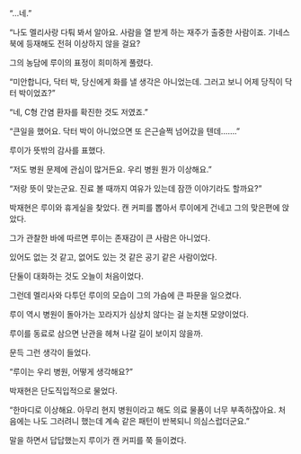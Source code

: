 “…네.”

“나도 멜리사랑 다퉈 봐서 알아요. 사람을 열 받게 하는 재주가 출중한 사람이죠. 기네스북에 등재해도 전혀 이상하지 않을 걸요?

그의 농담에 루이의 표정이 희미하게 풀렸다.

“미안합니다, 닥터 박, 당신에게 화를 낼 생각은 아니었는데. 그러고 보니 어제 당직이 닥터 박이었죠?”

“네, C형 간염 환자를 확진한 것도 저였죠.”

“큰일을 했어요. 닥터 박이 아니었으면 또 은근슬쩍 넘어갔을 텐데…….”

루이가 뜻밖의 감사를 표했다.

“저도 병원 문제에 관심이 많거든요. 우리 병원 뭔가 이상해요.”

“저랑 뜻이 맞는군요. 진료 볼 때까지 여유가 있는데 잠깐 이야기라도 할까요?”

박재현은 루이와 휴게실을 찾았다. 캔 커피를 뽑아서 루이에게 건네고 그의 맞은편에 앉았다.

그가 관찰한 바에 따르면 루이는 존재감이 큰 사람은 아니었다.

있어도 없는 것 같고, 없어도 있는 것 같은 공기 같은 사람이었다.

단둘이 대화하는 것도 오늘이 처음이었다.

그런데 멜리사와 다투던 루이의 모습이 그의 가슴에 큰 파문을 일으켰다.

루이 역시 병원이 돌아가는 꼬라지가 심상치 않다는 걸 눈치챈 모양이었다.

루이를 동료로 삼으면 난관을 헤쳐 나갈 길이 보이지 않을까.

문득 그런 생각이 들었다.

“루이는 우리 병원, 어떻게 생각해요?”

박재현은 단도직입적으로 물었다.

“한마디로 이상해요. 아무리 현지 병원이라고 해도 의료 물품이 너무 부족하잖아요. 처음에는 나도 그러려니 했는데 계속 같은 패턴이 반복되니 의심스럽더군요.”

말을 하면서 답답했는지 루이가 캔 커피를 쭉 들이켰다.